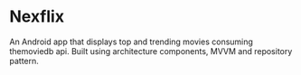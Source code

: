 # Nexflix

An Android app that displays top and trending movies consuming themoviedb api. Built using
architecture components, MVVM and repository pattern.